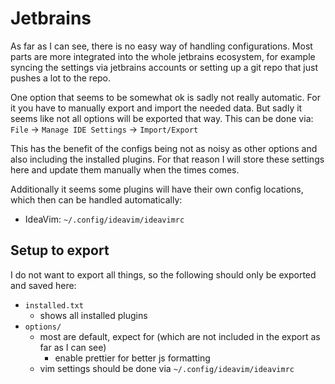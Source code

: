 # Jetbrains

As far as I can see, there is no easy way of handling configurations.
Most parts are more integrated into the whole jetbrains ecosystem,
for example syncing the settings via jetbrains accounts or
setting up a git repo that just pushes a lot to the repo.

One option that seems to be somewhat ok is sadly not really automatic.
For it you have to manually export and import the needed data.
But sadly it seems like not all options will be exported that way.
This can be done via: `File` -> `Manage IDE Settings` -> `Import/Export`

This has the benefit of the configs being not as noisy as other options and
also including the installed plugins.
For that reason I will store these settings here and
update them manually when the times comes.

Additionally it seems some plugins will have their own config locations,
which then can be handled automatically:

- IdeaVim: `~/.config/ideavim/ideavimrc`

## Setup to export

I do not want to export all things,
so the following should only be exported and saved here:

- `installed.txt`
  - shows all installed plugins
- `options/`
  - most are default, expect for
    (which are not included in the export as far as I can see)
    - enable prettier for better js formatting
  - vim settings should be done via `~/.config/ideavim/ideavimrc`
